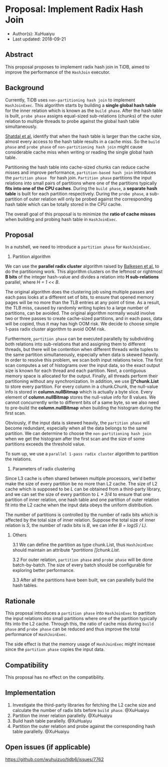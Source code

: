 # Proposal: Implement Radix Hash Join 

- Author(s):     XuHuaiyu
- Last updated:  2018-09-21

## Abstract

This proposal proposes to implement radix hash join in TiDB, aimed to improve the performance of the `HashJoin` executor. 

## Background

Currently, TiDB uses `non-partitioning hash join` to implement `HashJoinExec`. This algorithm starts by building a **single global hash table** for the inner relation which is known as the `build phase`. After the hash table is built, `probe phase` assigns equal-sized sub-relations (chunks) of the outer relation to multiple threads to probe against the global hash table simultaneously.

[Shatdal et al.](https://web.archive.org/web/20180417031602/http://www.inf.uni-konstanz.de/dbis/teaching/ws0203/main-memory-dbms/download/CCA.pdf) identify that when the hash table is larger than the cache size, almost every access to the
hash table results in a cache miss. So the `build phase` and `probe phase` of `non-partitioning hash join` might cause considerable cache miss when writing or reading the single global hash table.

Partitioning the hash table into cache-sized chunks can reduce cache misses and improve performance, `partition-based hash join` introduces the `partition phase ` for hash join. `Partition phase` partitions the input relations into small pairs of partitions where one of the partitions typically **fits into one of the CPU caches**. During the `build phase`, a **separate hash table** is built for each partition respectively. During the `probe phase`, a sub-partition of outer relation will only be probed against the corresponding hash table which can be totally stored in the CPU cache.

The overall goal of this proposal is to minimize the **ratio of cache misses** when building and probing hash table in `HashJoinExec`.

## Proposal

In a nutshell, we need to introduce a `partition phase` for `HashJoinExec`. 

1. Partition algorithm

We can use the **parallel radix cluster** algorithm raised by [Balkesen et al.](https://15721.courses.cs.cmu.edu/spring2016/papers/balkesen-icde2013.pdf) to do the partitioning work. This algorithm clusters on the leftmost or rightmost **B bits** of the integer hash-value and divides a relation into **H sub-relations** parallel, where *H = 1 << B*.

The original algorithm does the clustering job using multiple passes and each pass looks at a different set of bits, to ensure that opened memory pages will be no more than the TLB entries at any point of time. As a result, the TLB miss, caused by randomly writing tuples to a large number of partitions, can be avoided. The original algorithm normally would involve two or three passes to create cache-sized partitions, and in each pass, data will be copied, thus it may has high OOM risk. We decide to choose simple 1-pass radix cluster algorithm to avoid OOM risk.

Furthermore, `partition phase` can be executed parallelly by subdividing both relations into sub-relations that and assigning them to different threads, but there will be contention when different threads write tuples to the same partition simultaneously, especially when data is skewed heavily. In order to resolve this problem, we scan both input relations twice. The first scan computes a set of histograms over the input data, so the exact output size is known for each thread and each partition. Next, a contiguous memory space is allocated for the output. Finally, all threads perform their partitioning without any synchronization. In addition, we use **[]\*chunk.List** to store every partition. For every column in a chunk.Chunk, the null-value info is stored in **column.nullBitmap** which is actually a byte slice. Every element of **column.nullBitmap** stores the null-value info for 8 values. We cannot concurrently write to different bits of a same byte, so we also need to pre-build the **column.nullBitmap** when building the histogram during the first scan.

Obviously, if the input data is skewed heavily, the `partition phase` will become redundant, especially when all the data belongs to the same partition. We can determine to choose the `non-partitioning hash join` when we get the histogram after the first scan and the size of some partitions exceeds the threshold value.

To sum up, we use a `parallel 1-pass radix cluster` algorithm to partition the relations. 

1. Parameters of radix clustering

Since L3 cache is often shared between multiple processors, we'd better make the size of every partition be no more than L2 cache. The size of L2 cache which is supposed to be *L* can be obtained from a third-party library, and we can set the size of every partition to *L \* 3/4* to ensure that one partition of inner relation, one hash table and one partition of outer relation fit into the L2 cache when the input data obeys the uniform distribution.

The number of partitions is controlled by the number of radix bits which is affected by the total size of inner relation. Suppose the total size of inner relation is *S*, the number of radix bits is *B*, we can infer *B = log(S / L)*.

1. Others

   3.1 We can define the partition as type chunk.List, thus `HashJoinExec` should maintain an attribute **partitions []*chunk.List**.

   3.2 For outer relation, `partition phase` and `probe phase` will be done batch-by-batch. The size of every batch should be configurable for exploring better performance.

   3.3 After all the partitions have been built, we can parallelly build the hash tables.

## Rationale

This proposal introduces a `partition phase` into `HashJoinExec` to partition the input relations into small partitions where one of the partition typically fits into the L2 cache. Through this, the ratio of cache miss during `build phase` and `probe phase` can be reduced and thus improve the total performance of `HashJoinExec`.

The side effect is that the memory usage of `HashJoinExec` might increase since the `partition phase` copies the input data. 

## Compatibility

This proposal has no effect on the compatibility.

## Implementation

1. Investigate the third-party libraries for fetching the L2 cache size and calculate the number of radix bits before `build phase`. @XuHuaiyu
2. Partition the inner relation parallelly. @XuHuaiyu
3. Build hash table parallelly. @XuHuaiyu
4. Partition the outer relation and probe against the corresponding hash table parallelly. @XuHuaiyu

## Open issues (if applicable)

https://github.com/wuhuizuo/tidb6/issues/7762
